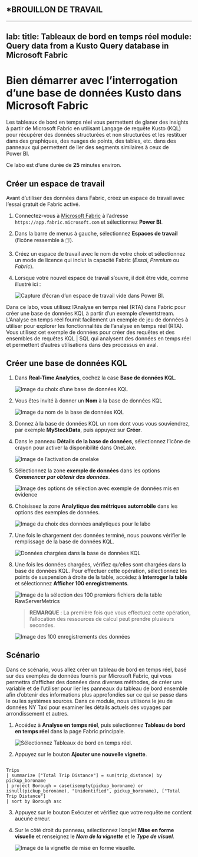 
## ***BROUILLON DE TRAVAIL**
---
lab:
  title: Tableaux de bord en temps réel
  module: Query data from a Kusto Query database in Microsoft Fabric
---
# Bien démarrer avec l’interrogation d’une base de données Kusto dans Microsoft Fabric
Les tableaux de bord en temps réel vous permettent de glaner des insights à partir de Microsoft Fabric en utilisant Langage de requête Kusto (KQL) pour récupérer des données structurées et non structurées et les restituer dans des graphiques, des nuages de points, des tables, etc. dans des panneaux qui permettent de lier des segments similaires à ceux de Power BI. 

Ce labo est d’une durée de **25** minutes environ.

## Créer un espace de travail

Avant d’utiliser des données dans Fabric, créez un espace de travail avec l’essai gratuit de Fabric activé.

1. Connectez-vous à [Microsoft Fabric](https://app.fabric.microsoft.com) à l’adresse `https://app.fabric.microsoft.com` et sélectionnez **Power BI**.
2. Dans la barre de menus à gauche, sélectionnez **Espaces de travail** (l’icône ressemble à &#128455;).
3. Créez un espace de travail avec le nom de votre choix et sélectionnez un mode de licence qui inclut la capacité Fabric (*Essai*, *Premium* ou *Fabric*).
4. Lorsque votre nouvel espace de travail s’ouvre, il doit être vide, comme illustré ici :

    ![Capture d’écran d’un espace de travail vide dans Power BI.](./Images/new-workspace.png)

Dans ce labo, vous utilisez l’Analyse en temps réel (RTA) dans Fabric pour créer une base de données KQL à partir d’un exemple d’eventstream. L’Analyse en temps réel fournit facilement un exemple de jeu de données à utiliser pour explorer les fonctionnalités de l’analyse en temps réel (RTA). Vous utilisez cet exemple de données pour créer des requêtes et des ensembles de requêtes KQL | SQL qui analysent des données en temps réel et permettent d’autres utilisations dans des processus en aval.

## Créer une base de données KQL

1. Dans **Real-Time Analytics**, cochez la case **Base de données KQL**.

   ![Image du choix d’une base de données KQL](./Images/select-kqldatabase.png)

2. Vous êtes invité à donner un **Nom** à la base de données KQL

   ![Image du nom de la base de données KQL](./Images/name-kqldatabase.png)

3. Donnez à la base de données KQL un nom dont vous vous souviendrez, par exemple **MyStockData**, puis appuyez sur **Créer**.

4. Dans le panneau **Détails de la base de données**, sélectionnez l’icône de crayon pour activer la disponibilité dans OneLake.

   ![Image de l’activation de onelake](./Images/enable-onelake-availability.png)

5. Sélectionnez la zone **exemple de données** dans les options ***Commencer par obtenir des données***.
 
   ![Image des options de sélection avec exemple de données mis en évidence](./Images/load-sample-data.png)

6. Choisissez la zone **Analytique des métriques automobile** dans les options des exemples de données.

   ![Image du choix des données analytiques pour le labo](./Images/create-sample-data.png)

7. Une fois le chargement des données terminé, nous pouvons vérifier le remplissage de la base de données KQL.

   ![Données chargées dans la base de données KQL](./Images/choose-automotive-operations-analytics.png)

7. Une fois les données chargées, vérifiez qu’elles sont chargées dans la base de données KQL. Pour effectuer cette opération, sélectionnez les points de suspension à droite de la table, accédez à **Interroger la table** et sélectionnez **Afficher 100 enregistrements**.

    ![Image de la sélection des 100 premiers fichiers de la table RawServerMetrics](./Images/rawservermetrics-top-100.png)

   > **REMARQUE** : La première fois que vous effectuez cette opération, l’allocation des ressources de calcul peut prendre plusieurs secondes.

    ![Image des 100 enregistrements des données](./Images/explore-with-kql-take-100.png)


## Scénario
Dans ce scénario, vous allez créer un tableau de bord en temps réel, basé sur des exemples de données fournis par Microsoft Fabric, qui vous permettra d’afficher des données dans diverses méthodes, de créer une variable et de l’utiliser pour lier les panneaux du tableau de bord ensemble afin d’obtenir des informations plus approfondies sur ce qui se passe dans le ou les systèmes sources. Dans ce module, nous utilisons le jeu de données NY Taxi pour examiner les détails actuels des voyages par arrondissement et autres.

1. Accédez à **Analyse en temps réel**, puis sélectionnez **Tableau de bord en temps réel** dans la page Fabric principale.

    ![Sélectionnez Tableaux de bord en temps réel.](./Images/select-real-time-dashboard.png)

1. Appuyez sur le bouton **Ajouter une nouvelle vignette**.

```kusto

Trips
| summarize ["Total Trip Distance"] = sum(trip_distance) by pickup_boroname
| project Borough = case(isempty(pickup_boroname) or isnull(pickup_boroname), "Unidentified", pickup_boroname), ["Total Trip Distance"]
| sort by Borough asc 

```
3. Appuyez sur le bouton Exécuter et vérifiez que votre requête ne contient aucune erreur.
4. Sur le côté droit du panneau, sélectionnez l’onglet **Mise en forme visuelle** et renseignez le ***Nom de la vignette*** et le ***Type de visuel***.

   ![Image de la vignette de mise en forme visuelle.](./Images/visual-formatting-tile.png)

